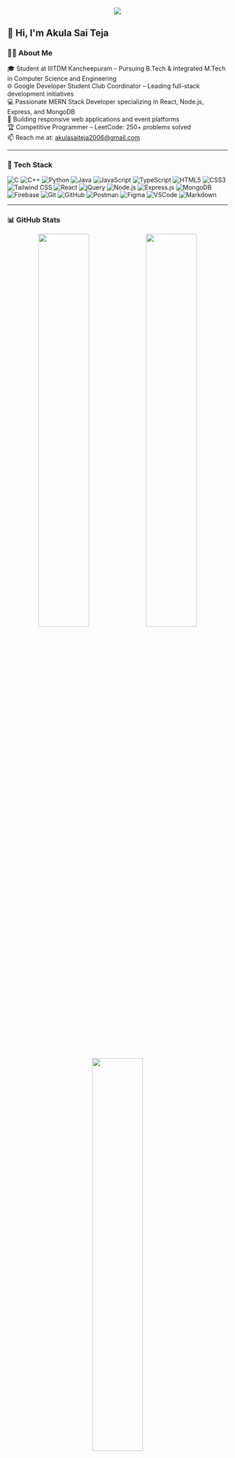 <h1 align="center">
  <img src="https://readme-typing-svg.herokuapp.com/?lines=Welcome+to+My+GitHub+Profile!&center=true&size=24&duration=3000">
</h1>

## 👋 Hi, I'm Akula Sai Teja

### 👨‍💻 About Me

🎓 Student at IIITDM Kancheepuram – Pursuing B.Tech & Integrated M.Tech in Computer Science and Engineering  
🌐 Google Developer Student Club Coordinator – Leading full-stack development initiatives  
💻 Passionate MERN Stack Developer specializing in React, Node.js, Express, and MongoDB  
📱 Building responsive web applications and event platforms  
🏆 Competitive Programmer – LeetCode: 250+ problems solved  
📫 Reach me at: akulasaiteja2006@gmail.com

---

### 🚀 Tech Stack

![C](https://img.shields.io/badge/C-00599C?style=for-the-badge&logo=c&logoColor=white)
![C++](https://img.shields.io/badge/C++-00599C?style=for-the-badge&logo=c%2B%2B&logoColor=white)
![Python](https://img.shields.io/badge/Python-3776AB?style=for-the-badge&logo=python&logoColor=white)
![Java](https://img.shields.io/badge/Java-ED8B00?style=for-the-badge&logo=openjdk&logoColor=white)
![JavaScript](https://img.shields.io/badge/JavaScript-F7DF1E?style=for-the-badge&logo=javascript&logoColor=black)
![TypeScript](https://img.shields.io/badge/TypeScript-3178C6?style=for-the-badge&logo=typescript&logoColor=white)
![HTML5](https://img.shields.io/badge/HTML5-E34F26?style=for-the-badge&logo=html5&logoColor=white)
![CSS3](https://img.shields.io/badge/CSS3-1572B6?style=for-the-badge&logo=css3&logoColor=white)
![Tailwind CSS](https://img.shields.io/badge/Tailwind_CSS-06B6D4?style=for-the-badge&logo=tailwindcss&logoColor=white)
![React](https://img.shields.io/badge/React-20232A?style=for-the-badge&logo=react&logoColor=61DAFB)
![jQuery](https://img.shields.io/badge/jQuery-0769AD?style=for-the-badge&logo=jquery&logoColor=white)
![Node.js](https://img.shields.io/badge/Node.js-339933?style=for-the-badge&logo=nodedotjs&logoColor=white)
![Express.js](https://img.shields.io/badge/Express.js-000000?style=for-the-badge&logo=express&logoColor=white)
![MongoDB](https://img.shields.io/badge/MongoDB-47A248?style=for-the-badge&logo=mongodb&logoColor=white)
![Firebase](https://img.shields.io/badge/Firebase-FFCA28?style=for-the-badge&logo=firebase&logoColor=black)
![Git](https://img.shields.io/badge/Git-F05032?style=for-the-badge&logo=git&logoColor=white)
![GitHub](https://img.shields.io/badge/GitHub-181717?style=for-the-badge&logo=github&logoColor=white)
![Postman](https://img.shields.io/badge/Postman-FF6C37?style=for-the-badge&logo=postman&logoColor=white)
![Figma](https://img.shields.io/badge/Figma-F24E1E?style=for-the-badge&logo=figma&logoColor=white)
![VSCode](https://img.shields.io/badge/VS%20Code-007ACC?style=for-the-badge&logo=visual-studio-code&logoColor=white)
![Markdown](https://img.shields.io/badge/Markdown-000000?style=for-the-badge&logo=markdown&logoColor=white)

---

### 📊 GitHub Stats

<p align="center">
  <img src="https://github-readme-stats.vercel.app/api?username=SaiTeja-2101&show_icons=true&theme=radical" width="48%" height="48%" />
  <img src="https://github-readme-streak-stats.herokuapp.com/?user=SaiTeja-2101&theme=radical" width="48%" height="48%"/>
</p>

<p align="center">
  <img src="https://github-readme-stats.vercel.app/api/top-langs/?username=SaiTeja-2101&layout=compact&theme=radical" width="48%" />
</p>

---

### 📫 Let's Connect

- 🔗 [LinkedIn](https://www.linkedin.com/in/akula-sai-teja-30034a327/)
- 💻 [GitHub](https://github.com/SaiTeja-2101)
- 📧 akulasaiteja2006@gmail.com

---
